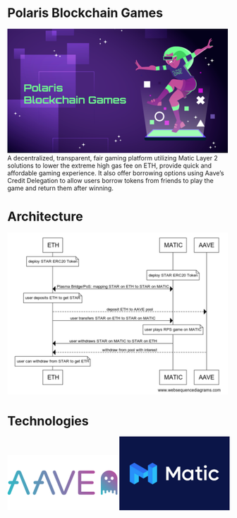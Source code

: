 # Polaris Blockchain Games
<img src="./imgs/coverpic.PNG" width="500">
A decentralized, transparent, fair gaming platform utilizing Matic Layer 2 solutions to lower the extreme high gas fee on ETH, provide quick and affordable gaming experience. It also offer borrowing options using Aave’s Credit Delegation to allow users borrow tokens from friends to play the game and return them after winning.

# Architecture
<img src="./imgs/arch.jpg" width="500">


# Technologies
<img src="./imgs/aave.png" width="250">
<img src="./imgs/matic.jpeg" width="250">
